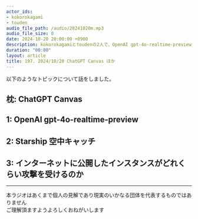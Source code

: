 ```yaml
---
actor_ids:
- kokorokagami
- touden
audio_file_path: /audio/20241020m.mp3
audio_file_size: 0
date: 2024-10-20 20:00:00 +0900
description: kokorokagamiとtoudenの2人で、OpenAI gpt-4o-realtime-preview、Starship 空中キャッチ など について話しました。
duration: "00:00"
layout: article
title: 197. 2024/10/20 ChatGPT Canvas ほか
---
```


以下のようなトピックについて話をしました。

## 枕: ChatGPT Canvas
## 1: OpenAI gpt-4o-realtime-preview
## 2: Starship 空中キャッチ
## 3: インターネットに公開したインスタンスがどれくらい攻撃を受けるのか

___

本ラジオはあくまで個人の見解であり現実のいかなる団体を代表するものではありません  
ご理解頂ますようよろしくおねがいします  
